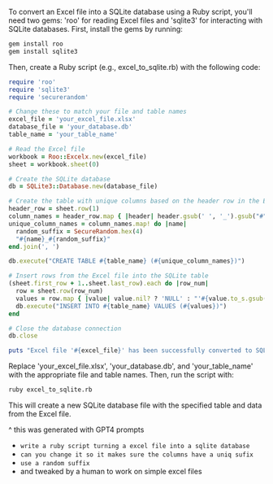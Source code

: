 To convert an Excel file into a SQLite database using a Ruby script, you'll need two gems: 'roo' for reading Excel files and 'sqlite3' for interacting with SQLite databases. First, install the gems by running:

```bash
gem install roo
gem install sqlite3
```
Then, create a Ruby script (e.g., excel_to_sqlite.rb) with the following code:

```ruby
require 'roo'
require 'sqlite3'
require 'securerandom'

# Change these to match your file and table names
excel_file = 'your_excel_file.xlsx'
database_file = 'your_database.db'
table_name = 'your_table_name'

# Read the Excel file
workbook = Roo::Excelx.new(excel_file)
sheet = workbook.sheet(0)

# Create the SQLite database
db = SQLite3::Database.new(database_file)

# Create the table with unique columns based on the header row in the Excel file
header_row = sheet.row(1)
column_names = header_row.map { |header| header.gsub(' ', '_').gsub("#","NR") }
unique_column_names = column_names.map! do |name|
  random_suffix = SecureRandom.hex(4)
  "#{name}_#{random_suffix}"
end.join(', ')

db.execute("CREATE TABLE #{table_name} (#{unique_column_names})")

# Insert rows from the Excel file into the SQLite table
(sheet.first_row + 1..sheet.last_row).each do |row_num|
  row = sheet.row(row_num)
  values = row.map { |value| value.nil? ? 'NULL' : "'#{value.to_s.gsub("'", "''")}'" }.join(', ')
  db.execute("INSERT INTO #{table_name} VALUES (#{values})")
end

# Close the database connection
db.close

puts "Excel file '#{excel_file}' has been successfully converted to SQLite database '#{database_file}'."

```
Replace 'your_excel_file.xlsx', 'your_database.db', and 'your_table_name' with the appropriate file and table names. Then, run the script with:


```bash
ruby excel_to_sqlite.rb
```
This will create a new SQLite database file with the specified table and data from the Excel file.


^ this was generated with GPT4 prompts
* `write a ruby script turning a excel file into a sqlite database`
* `can you change it so it makes sure the columns have a uniq sufix` 
* `use a random suffix`
* and tweaked by a human to work on simple excel files
